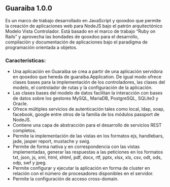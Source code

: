 ## Guaraiba 1.0.0

Es un marco de trabajo desarrollado en JavaScript y qooxdoo que permite la creación de aplicaciones web para NodeJS bajo el patrón arquitectónico Modelo Vista Controlador. Está basado en el marco de trabajo “Ruby on Rails” y aprovecha las bondades de qooxdoo para el desarrollo, compilación y documentación de aplicaciones bajo el paradigma de programación orientada a objetos.

### Características:
* Una aplicación en Guaraiba se crea a partir de una aplicación servidora en qooxdoo que hereda de guaraiba.Application. De igual modo ofrece clases bases para la implementación de los controladores, las clases del modelo, el controlador de rutas y la configuración de la aplicación.
* Las clases bases del modelo de datos facilitan la interacción con bases de datos sobre los gestores MySQL, MariaDB, PostgreSQL, SQLite3 y Oracle.
* Ofrece múltiples servicios de autenticación tales como local, ldap, soap, facebook, google entre otros de la familia de los módulos passport de NodeJS.
* Contiene una capa de abstracción para el desarrollo de servicios REST completos.
* Permite la implementación de las vistas en los formatos ejs, handlebars, jade, jasper report, mustache y swig.
* Permite de forma nativa y en correspondencia con las vistas implementadas, generar las respuestas a las peticiones en los formatos txt, json, js, xml, html, xhtml, pdf, docx, rtf, pptx, xlsx, xls, csv, odt, ods, odp, swf y jpeg.
* Permite configurar y ejecutar la aplicación en forma de cluster en relación con el número de procesadores disponibles en el servidor.
* Permite la configuración de acceso cross-domain.
